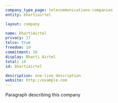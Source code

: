 ```yaml
---
company_type_page: telecommunications-companies
entity: bhartiairtel

layout: company

name: bhartiAirtel
privacy: 17
telco: true
freedom: 10
commitment: 16
display: Bharti Airtel
total: 14
id: bhartiairtel

description: one-line description
website: http://example.com
---
```


Paragraph describing this company
